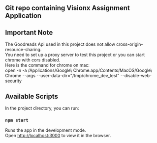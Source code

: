 ## Git repo containing Visionx Assignment Application

## Important Note 

The Goodreads Api used in this project does not allow cross-origin-resource-sharing.<br>
You need to set up a proxy server to test this project or you can start chrome with cors disabled.<br>
Here is the command for chrome on mac:<br>
open -n -a /Applications/Google\ Chrome.app/Contents/MacOS/Google\ Chrome --args --user-data-dir="/tmp/chrome_dev_test" --disable-web-security

## Available Scripts

In the project directory, you can run:

### `npm start`

Runs the app in the development mode.<br>
Open [http://localhost:3000](http://localhost:3000) to view it in the browser.

